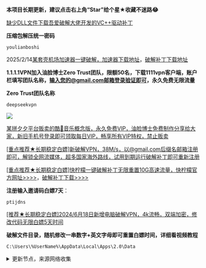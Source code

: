 **本项目长期更新，建议点击右上角“Star”给个星★收藏不迷路😂**

[缺少DLL文件下载吾爱破解大佬开发的VC++驱动补丁](https://www.lanzoul.com/iARSM265nfeb)

**压缩包解压统一密码**

```
youlianboshi
```

2025/2/14[某套壳机场加速器一键破解，加速器下载地址](https://mofangcloud.shop/)，[破解补丁下载地址](https://ylbs.lanzoul.com/iTndl2nr231e)

**1.1.1.1VPN加入油脸博士Zero Trust团队，限额50名，下载1111vpn客户端，账户栏填写团队名称，输入您的@gmail.com邮箱登录验证即可，永久免费无限流量**

**Zero Trust团队名称**
```
deepseekvpn
```

![](https://img.erpweb.eu.org/imgs/2025/02/fb34d95529149d96.jpg)

[某拼夕夕平台贩卖的酷🐶音乐概念版，永久免费VIP，油脸博士免费制作分享给大家，新旧手机号登录即可领取每日VIP，畅享所有VIP特权，禁止贩卖](https://ylbs.lanzoul.com/ihZ4W2l60h0h)

[[重点推荐★长期稳定白嫖]新破解VPN，38M/s，以@gmail.com后缀名邮箱注册即可，解锁全网流媒体，超多国家海外路线，试用到期运行破解补丁即可重新注册](https://ylbs.lanzoul.com/igmCj2jee9qf)

[[重点推荐★长期稳定白嫖]快柠檬一键破解补丁无限重置10G高速流量，快柠檬官方网址>>>>](https://ekowk.com/s/acn11)，[破解补丁下载>>>>](https://ylbs.lanzoul.com/igO3g26dlxbc)

**注册输入邀请码白嫖7天**：

```
ptijdns
```

[[推荐★长期稳定白嫖]2024/6月18日新增电脑破解VPN，4k流畅，双端加密，修改代码无限白嫖5天时间](https://ylbs.lanzoul.com/iTWBF225hcsh)

**破解文件目录，随机修改一串数字+英文字母即可重置白嫖时间，详细看视频教程**

```
C:\Users\%UserName%\AppData\Local\Apps\2.0\Data
```

<details><summary>更新节点，来源网络收集</summary>
<p>

#### 点击一下即可全部复制
